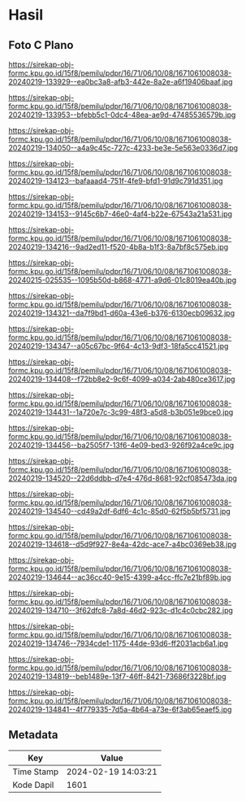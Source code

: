 # Hasil

## Foto C Plano

https://sirekap-obj-formc.kpu.go.id/15f8/pemilu/pdpr/16/71/06/10/08/1671061008038-20240219-133929--ea0bc3a8-afb3-442e-8a2e-a6f19406baaf.jpg

https://sirekap-obj-formc.kpu.go.id/15f8/pemilu/pdpr/16/71/06/10/08/1671061008038-20240219-133953--bfebb5c1-0dc4-48ea-ae9d-47485536579b.jpg

https://sirekap-obj-formc.kpu.go.id/15f8/pemilu/pdpr/16/71/06/10/08/1671061008038-20240219-134050--a4a9c45c-727c-4233-be3e-5e563e0336d7.jpg

https://sirekap-obj-formc.kpu.go.id/15f8/pemilu/pdpr/16/71/06/10/08/1671061008038-20240219-134123--bafaaad4-751f-4fe9-bfd1-91d9c791d351.jpg

https://sirekap-obj-formc.kpu.go.id/15f8/pemilu/pdpr/16/71/06/10/08/1671061008038-20240219-134153--9145c6b7-46e0-4af4-b22e-67543a21a531.jpg

https://sirekap-obj-formc.kpu.go.id/15f8/pemilu/pdpr/16/71/06/10/08/1671061008038-20240219-134216--9ad2ed11-f520-4b8a-b1f3-8a7bf8c575eb.jpg

https://sirekap-obj-formc.kpu.go.id/15f8/pemilu/pdpr/16/71/06/10/08/1671061008038-20240215-025535--1095b50d-b868-4771-a9d6-01c8019ea40b.jpg

https://sirekap-obj-formc.kpu.go.id/15f8/pemilu/pdpr/16/71/06/10/08/1671061008038-20240219-134321--da7f9bd1-d60a-43e6-b376-6130ecb09632.jpg

https://sirekap-obj-formc.kpu.go.id/15f8/pemilu/pdpr/16/71/06/10/08/1671061008038-20240219-134347--a05c67bc-9f64-4c13-9df3-18fa5cc41521.jpg

https://sirekap-obj-formc.kpu.go.id/15f8/pemilu/pdpr/16/71/06/10/08/1671061008038-20240219-134408--f72bb8e2-9c6f-4099-a034-2ab480ce3617.jpg

https://sirekap-obj-formc.kpu.go.id/15f8/pemilu/pdpr/16/71/06/10/08/1671061008038-20240219-134431--1a720e7c-3c99-48f3-a5d8-b3b051e9bce0.jpg

https://sirekap-obj-formc.kpu.go.id/15f8/pemilu/pdpr/16/71/06/10/08/1671061008038-20240219-134456--ba2505f7-13f6-4e09-bed3-926f92a4ce9c.jpg

https://sirekap-obj-formc.kpu.go.id/15f8/pemilu/pdpr/16/71/06/10/08/1671061008038-20240219-134520--22d6ddbb-d7e4-476d-8681-92cf085473da.jpg

https://sirekap-obj-formc.kpu.go.id/15f8/pemilu/pdpr/16/71/06/10/08/1671061008038-20240219-134540--cd49a2df-6df6-4c1c-85d0-62f5b5bf5731.jpg

https://sirekap-obj-formc.kpu.go.id/15f8/pemilu/pdpr/16/71/06/10/08/1671061008038-20240219-134618--d5d9f927-8e4a-42dc-ace7-a4bc0369eb38.jpg

https://sirekap-obj-formc.kpu.go.id/15f8/pemilu/pdpr/16/71/06/10/08/1671061008038-20240219-134644--ac36cc40-9e15-4399-a4cc-ffc7e21bf89b.jpg

https://sirekap-obj-formc.kpu.go.id/15f8/pemilu/pdpr/16/71/06/10/08/1671061008038-20240219-134710--3f62dfc8-7a8d-46d2-923c-d1c4c0cbc282.jpg

https://sirekap-obj-formc.kpu.go.id/15f8/pemilu/pdpr/16/71/06/10/08/1671061008038-20240219-134746--7934cde1-1175-44de-93d6-ff2031acb6a1.jpg

https://sirekap-obj-formc.kpu.go.id/15f8/pemilu/pdpr/16/71/06/10/08/1671061008038-20240219-134819--beb1489e-13f7-46ff-8421-73686f3228bf.jpg

https://sirekap-obj-formc.kpu.go.id/15f8/pemilu/pdpr/16/71/06/10/08/1671061008038-20240219-134841--4f779335-7d5a-4b64-a73e-6f3ab65eaef5.jpg


## Metadata

| Key        | Value               |
| ---------- | ------------------- |
| Time Stamp | 2024-02-19 14:03:21 |
| Kode Dapil | 1601                |



